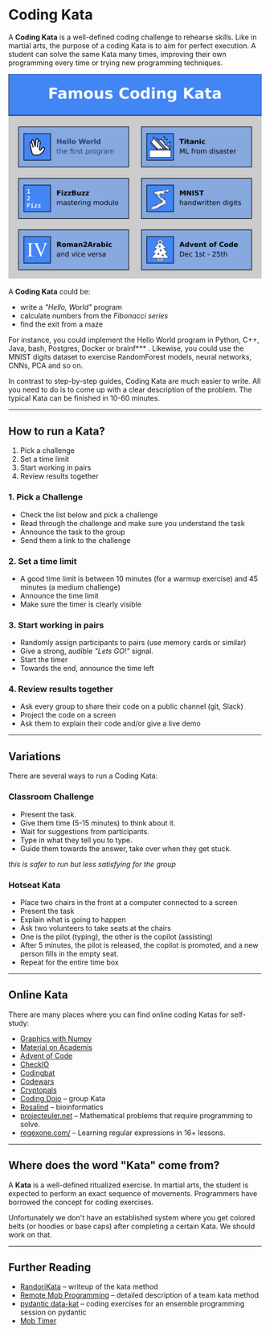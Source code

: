 
# Coding Kata

A **Coding Kata** is a well-defined coding challenge to rehearse skills.
Like in martial arts, the purpose of a coding Kata is to aim for perfect execution.
A student can solve the same Kata many times, improving their own programming every time or trying new programming techniques.

![coding kata](images/coding_kata.png)

A **Coding Kata** could be: 

* write a *"Hello, World"* program
* calculate numbers from the *Fibonacci series*
* find the exit from a maze

For instance, you could implement the Hello World program in Python, C++, Java, bash, Postgres, Docker or brainf*** .
Likewise, you could use the MNIST digits dataset to exercise RandomForest models, neural networks, CNNs, PCA and so on.

In contrast to step-by-step guides, Coding Kata are much easier to write.
All you need to do is to come up with a clear description of the problem.
The typical Kata can be finished in 10-60 minutes.

----

## How to run a Kata?

1. Pick a challenge
2. Set a time limit
3. Start working in pairs
4. Review results together

### 1. Pick a Challenge

* Check the list below and pick a challenge
* Read through the challenge and make sure you understand the task
* Announce the task to the group
* Send them a link to the challenge

### 2. Set a time limit

* A good time limit is between 10 minutes (for a warmup exercise) and 45 minutes (a medium challenge)
* Announce the time limit
* Make sure the timer is clearly visible

### 3. Start working in pairs

* Randomly assign participants to pairs (use memory cards or similar)
* Give a strong, audible *"Lets GO!"* signal.
* Start the timer
* Towards the end, announce the time left

### 4. Review results together

* Ask every group to share their code on a public channel (git, Slack)
* Project the code on a screen
* Ask them to explain their code and/or give a live demo

----

## Variations

There are several ways to run a Coding Kata:

### Classroom Challenge

* Present the task.
* Give them time (5-15 minutes) to think about it.
* Wait for suggestions from participants.
* Type in what they tell you to type.
* Guide them towards the answer, take over when they get stuck.

*this is safer to run but less satisfying for the group*

### Hotseat Kata

* Place two chairs in the front at a computer connected to a screen
* Present the task
* Explain what is going to happen
* Ask two volunteers to take seats at the chairs
* One is the pilot (typing), the other is the copilot (assisting)
* After 5 minutes, the pilot is released, the copilot is promoted, and a new person fills in the empty seat.
* Repeat for the entire time box

----

## Online Kata

There are many places where you can find online coding Katas for self-study:

* [Graphics with Numpy](https://www.academis.eu/numpy_graphics)
* [Material on Academis](http://www.academis.eu/)
* [Advent of Code](https://adventofcode.com/)
* [CheckIO](https://checkio.org/)
* [Codingbat](http://codingbat.com/)
* [Codewars](http://www.codewars.com)
* [Cryptopals](https://cryptopals.com/)
* [Coding Dojo](http://codingdojo.org/cgi-bin/index.pl?KataCatalogue) – group Kata
* [Rosalind](http://rosalind.info) – bioinformatics
* [projecteuler.net](http://projecteuler.net) – Mathematical problems that require programming to solve.
* [regexone.com/](http://regexone.com/) – Learning regular expressions in 16+ lessons.

----

## Where does the word "Kata" come from?

A **Kata** is a well-defined ritualized exercise. In martial arts, the student is expected to perform an exact sequence of movements. Programmers have borrowed the concept for coding exercises.

Unfortunately we don't have an established system where you get colored belts (or hoodies or base caps) after completing a certain Kata. We should work on that.

----

## Further Reading

* [RandoriKata](http://codingdojo.org/RandoriKata/) – writeup of the kata method
* [Remote Mob Programming](https://www.remotemobprogramming.org/) – detailed description of a team kata method
* [pydantic data-kat](https://github.com/tmylk/data-kata/tree/main/validation/pydantic) – coding exercises for an ensemble programming session on pydantic
* [Mob Timer](https://mobti.me/mobrpg)
